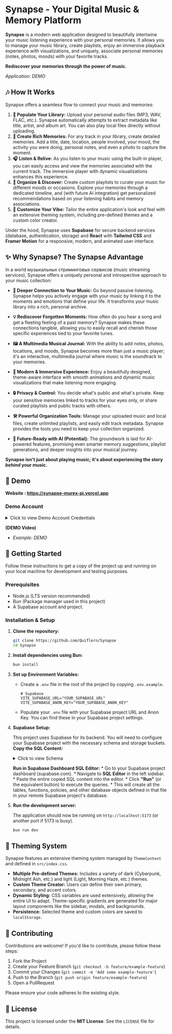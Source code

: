 # Synapse - Your Digital Music & Memory Platform

**Synapse** is a modern web application designed to beautifully intertwine your music listening experience with your personal memories. It allows you to manage your music library, create playlists, enjoy an immersive playback experience with visualizations, and uniquely, associate personal memories (notes, photos, moods) with your favorite tracks.

**Rediscover your memories through the power of music.**

   *Application: DEMO*

## 🎶 How It Works

Synapse offers a seamless flow to connect your music and memories:

1.  **🎵 Populate Your Library:** Upload your personal audio files (MP3, WAV, FLAC, etc.). Synapse automatically attempts to extract metadata like title, artist, and album art. You can also play local files directly without uploading.
2.  **🧠 Create Rich Memories:** For any track in your library, create detailed memories. Add a title, date, location, people involved, your mood, the activity you were doing, personal notes, and even a photo to capture the moment.
3.  **🎧 Listen & Relive:** As you listen to your music using the built-in player, you can easily access and view the memories associated with the current track. The immersive player with dynamic visualizations enhances this experience.
4.  **🎼 Organize & Discover:** Create custom playlists to curate your music for different moods or occasions. Explore your memories through a dedicated timeline, and (with future AI integration) get personalized recommendations based on your listening habits and memory associations.
5.  **🎨 Customize Your Vibe:** Tailor the entire application's look and feel with an extensive theming system, including pre-defined themes and a custom color creator.

Under the hood, Synapse uses **Supabase** for secure backend services (database, authentication, storage) and **React** with **Tailwind CSS** and **Framer Motion** for a responsive, modern, and animated user interface.


## ✨ Why Synapse? The Synapse Advantage

In a world музыкальных стриминговых сервисов (music streaming services), Synapse offers a uniquely personal and introspective approach to your music collection:

*   **🔗 Deeper Connection to Your Music:**
    Go beyond passive listening. Synapse helps you actively engage with your music by linking it to the moments and emotions that define your life. It transforms your music library into a rich, personal archive.

*   **💡 Rediscover Forgotten Moments:**
    How often do you hear a song and get a fleeting feeling of a past memory? Synapse makes these connections tangible, allowing you to easily recall and cherish those specific experiences tied to your favorite tunes.

*   **🖼️ A Multimedia Musical Journal:**
    With the ability to add notes, photos, locations, and moods, Synapse becomes more than just a music player; it's an interactive, multimedia journal where music is the soundtrack to your memories.

*   **🚀 Modern & Immersive Experience:**
    Enjoy a beautifully designed, theme-aware interface with smooth animations and dynamic music visualizations that make listening more engaging.

*   **🔒 Privacy & Control:**
    You decide what's public and what's private. Keep your sensitive memories linked to tracks for your eyes only, or share curated playlists and public tracks with others.

*   **🛠️ Powerful Organization Tools:**
    Manage your uploaded music and local files, create unlimited playlists, and easily edit track metadata. Synapse provides the tools you need to keep your collection organized.

*   **🔮 Future-Ready with AI (Potential):**
    The groundwork is laid for AI-powered features, promising even smarter memory suggestions, playlist generations, and deeper insights into your musical journey.

**Synapse isn't just about playing music; it's about experiencing the story *behind* your music.**


## 🧪 Demo

**Website : https://synapse-murex-pi.vercel.app**

###  Demo Account

<details>
  <summary>Click to view Demo Account Credentials</summary>
   
  *   **Email:** `quiflern@gmail.com`
  *   **Password:** `quiflern`

  **Note:** These are temporary credentials for a demo. For a live application, users should register their own accounts.
</details>


**(DEMO Video)**

*   *Example: DEMO*


## 🚀 Getting Started

Follow these instructions to get a copy of the project up and running on your local machine for development and testing purposes.

### Prerequisites

*   Node.js (LTS version recommended)
*   Bun (Package manager used in this project)
*   A Supabase account and project.

### Installation & Setup

1.  **Clone the repository:**
    ```bash
    git clone https://github.com/Quiflern/Synapse
    cd Synapse
    ```

2.  **Install dependencies using Bun:**
    ```bash
    bun install
    ```

3.  **Set up Environment Variables:**
    *   Create a `.env` file in the root of the project by copying `.env.example`.
        ```
        # Supabase
        VITE_SUPABASE_URL="YOUR_SUPABASE_URL"
        VITE_SUPABASE_ANON_KEY="YOUR_SUPABASE_ANON_KEY"
        ```
    *   Populate your `.env` file with your Supabase project URL and Anon Key. You can find these in your Supabase project settings.

4.  **Supabase Setup:**

    This project uses Supabase for its backend. You will need to configure your Supabase project with the necessary schema and storage buckets.
       **Copy the SQL Content:**
       <details>
        <summary>Click to view Schema</summary>
      

            SET statement_timeout = 0;
            SET lock_timeout = 0;
            SET idle_in_transaction_session_timeout = 0;
            SET client_encoding = 'UTF8';
            SET standard_conforming_strings = on;
            SELECT pg_catalog.set_config('search_path', '', false);
            SET check_function_bodies = false;
            SET xmloption = content;
            SET client_min_messages = warning;
            SET row_security = off;
            
            COMMENT ON SCHEMA "public" IS 'standard public schema';
            
            CREATE EXTENSION IF NOT EXISTS "pg_graphql" WITH SCHEMA "graphql";
            CREATE EXTENSION IF NOT EXISTS "pg_stat_statements" WITH SCHEMA "extensions";
            CREATE EXTENSION IF NOT EXISTS "pgcrypto" WITH SCHEMA "extensions";
            CREATE EXTENSION IF NOT EXISTS "pgjwt" WITH SCHEMA "extensions";
            CREATE EXTENSION IF NOT EXISTS "supabase_vault" WITH SCHEMA "vault";
            CREATE EXTENSION IF NOT EXISTS "uuid-ossp" WITH SCHEMA "extensions";
            
            CREATE OR REPLACE FUNCTION "public"."handle_new_user"() RETURNS "trigger"
                LANGUAGE "plpgsql" SECURITY DEFINER
                AS $$
            BEGIN
              INSERT INTO public.profiles (id, username, avatar_url)
              VALUES (
                NEW.id,
                NEW.raw_user_meta_data->>'username',
                NEW.raw_user_meta_data->>'avatar_url'
              );
              RETURN NEW;
            END;
            $$;
            
            ALTER FUNCTION "public"."handle_new_user"() OWNER TO "postgres";
            
            CREATE OR REPLACE FUNCTION "public"."increment_play_count"("track_id" "uuid") RETURNS "void"
                LANGUAGE "plpgsql" SECURITY DEFINER
                AS $$
            BEGIN
              UPDATE public.tracks
              SET play_count = play_count + 1
              WHERE id = track_id;
            END;
            $$;
            
            ALTER FUNCTION "public"."increment_play_count"("track_id" "uuid") OWNER TO "postgres";
            
            SET default_tablespace = '';
            SET default_table_access_method = "heap";
            
            CREATE TABLE IF NOT EXISTS "public"."ai_suggestions_cache" (
                "id" "uuid" DEFAULT "gen_random_uuid"() NOT NULL,
                "track_id" "uuid" NOT NULL,
                "user_id" "uuid" NOT NULL,
                "suggestions" "jsonb",
                "created_at" timestamp with time zone DEFAULT "now"() NOT NULL
            );
            
            ALTER TABLE "public"."ai_suggestions_cache" OWNER TO "postgres";
            
            CREATE TABLE IF NOT EXISTS "public"."comments" (
                "id" "uuid" DEFAULT "gen_random_uuid"() NOT NULL,
                "track_id" "uuid" NOT NULL,
                "user_id" "uuid" NOT NULL,
                "content" "text" NOT NULL,
                "created_at" timestamp with time zone DEFAULT "now"() NOT NULL,
                "updated_at" timestamp with time zone DEFAULT "now"() NOT NULL
            );
            
            ALTER TABLE "public"."comments" OWNER TO "postgres";
            
            CREATE TABLE IF NOT EXISTS "public"."favorites" (
                "id" "uuid" DEFAULT "gen_random_uuid"() NOT NULL,
                "user_id" "uuid" NOT NULL,
                "track_id" "uuid" NOT NULL,
                "created_at" timestamp with time zone DEFAULT "now"() NOT NULL
            );
            
            ALTER TABLE "public"."favorites" OWNER TO "postgres";
            
            CREATE TABLE IF NOT EXISTS "public"."memories" (
                "id" "uuid" DEFAULT "gen_random_uuid"() NOT NULL,
                "title" "text",
                "date" "text",
                "location" "text",
                "people" "text"[],
                "mood" "text",
                "activity" "text",
                "note" "text",
                "photo_url" "text",
                "track_id" "uuid" NOT NULL,
                "user_id" "uuid" NOT NULL,
                "created_at" timestamp with time zone DEFAULT "now"() NOT NULL
            );
            
            ALTER TABLE "public"."memories" OWNER TO "postgres";
            
            CREATE TABLE IF NOT EXISTS "public"."playlist_tracks" (
                "id" "uuid" DEFAULT "gen_random_uuid"() NOT NULL,
                "playlist_id" "uuid" NOT NULL,
                "track_id" "uuid" NOT NULL,
                "position" integer NOT NULL,
                "added_at" timestamp with time zone DEFAULT "now"() NOT NULL
            );
            
            ALTER TABLE "public"."playlist_tracks" OWNER TO "postgres";
            
            CREATE TABLE IF NOT EXISTS "public"."playlists" (
                "id" "uuid" DEFAULT "gen_random_uuid"() NOT NULL,
                "name" "text" NOT NULL,
                "description" "text",
                "cover_image" "text",
                "created_by" "uuid" NOT NULL,
                "created_at" timestamp with time zone DEFAULT "now"() NOT NULL,
                "updated_at" timestamp with time zone DEFAULT "now"() NOT NULL,
                "is_public" boolean DEFAULT true
            );
            
            ALTER TABLE "public"."playlists" OWNER TO "postgres";
            
            CREATE TABLE IF NOT EXISTS "public"."profiles" (
                "id" "uuid" NOT NULL,
                "username" "text",
                "full_name" "text",
                "avatar_url" "text",
                "bio" "text",
                "website" "text",
                "is_artist" boolean DEFAULT false,
                "created_at" timestamp with time zone DEFAULT "now"() NOT NULL,
                "updated_at" timestamp with time zone DEFAULT "now"() NOT NULL
            );
            
            ALTER TABLE "public"."profiles" OWNER TO "postgres";
            
            CREATE TABLE IF NOT EXISTS "public"."tracks" (
                "id" "uuid" DEFAULT "gen_random_uuid"() NOT NULL,
                "title" "text" NOT NULL,
                "artist" "text",
                "album" "text",
                "genre" "text",
                "year" "text",
                "duration" integer NOT NULL,
                "file_path" "text" NOT NULL,
                "cover_art" "text",
                "uploaded_by" "uuid" NOT NULL,
                "created_at" timestamp with time zone DEFAULT "now"() NOT NULL,
                "updated_at" timestamp with time zone DEFAULT "now"() NOT NULL,
                "play_count" integer DEFAULT 0,
                "is_public" boolean DEFAULT true
            );
            
            ALTER TABLE "public"."tracks" OWNER TO "postgres";
            
            ALTER TABLE ONLY "public"."ai_suggestions_cache"
                ADD CONSTRAINT "ai_suggestions_cache_pkey" PRIMARY KEY ("id");
            
            ALTER TABLE ONLY "public"."comments"
                ADD CONSTRAINT "comments_pkey" PRIMARY KEY ("id");
            
            ALTER TABLE ONLY "public"."favorites"
                ADD CONSTRAINT "favorites_pkey" PRIMARY KEY ("id");
            
            ALTER TABLE ONLY "public"."favorites"
                ADD CONSTRAINT "favorites_user_id_track_id_key" UNIQUE ("user_id", "track_id");
            
            ALTER TABLE ONLY "public"."memories"
                ADD CONSTRAINT "memories_pkey" PRIMARY KEY ("id");
            
            ALTER TABLE ONLY "public"."playlist_tracks"
                ADD CONSTRAINT "playlist_tracks_pkey" PRIMARY KEY ("id");
            
            ALTER TABLE ONLY "public"."playlist_tracks"
                ADD CONSTRAINT "playlist_tracks_playlist_id_track_id_key" UNIQUE ("playlist_id", "track_id");
            
            ALTER TABLE ONLY "public"."playlists"
                ADD CONSTRAINT "playlists_pkey" PRIMARY KEY ("id");
            
            ALTER TABLE ONLY "public"."profiles"
                ADD CONSTRAINT "profiles_pkey" PRIMARY KEY ("id");
            
            ALTER TABLE ONLY "public"."profiles"
                ADD CONSTRAINT "profiles_username_key" UNIQUE ("username");
            
            ALTER TABLE ONLY "public"."tracks"
                ADD CONSTRAINT "tracks_pkey" PRIMARY KEY ("id");
            
            CREATE INDEX "ai_suggestions_track_user_idx" ON "public"."ai_suggestions_cache" USING "btree" ("track_id", "user_id");
            
            ALTER TABLE ONLY "public"."ai_suggestions_cache"
                ADD CONSTRAINT "ai_suggestions_cache_track_id_fkey" FOREIGN KEY ("track_id") REFERENCES "public"."tracks"("id") ON DELETE CASCADE;
            
            ALTER TABLE ONLY "public"."ai_suggestions_cache"
                ADD CONSTRAINT "ai_suggestions_cache_user_id_fkey" FOREIGN KEY ("user_id") REFERENCES "auth"."users"("id") ON DELETE CASCADE;
            
            ALTER TABLE ONLY "public"."comments"
                ADD CONSTRAINT "comments_track_id_fkey" FOREIGN KEY ("track_id") REFERENCES "public"."tracks"("id") ON DELETE CASCADE;
            
            ALTER TABLE ONLY "public"."comments"
                ADD CONSTRAINT "comments_user_id_fkey" FOREIGN KEY ("user_id") REFERENCES "auth"."users"("id") ON DELETE CASCADE;
            
            ALTER TABLE ONLY "public"."favorites"
                ADD CONSTRAINT "favorites_track_id_fkey" FOREIGN KEY ("track_id") REFERENCES "public"."tracks"("id") ON DELETE CASCADE;
            
            ALTER TABLE ONLY "public"."favorites"
                ADD CONSTRAINT "favorites_user_id_fkey" FOREIGN KEY ("user_id") REFERENCES "auth"."users"("id") ON DELETE CASCADE;
            
            ALTER TABLE ONLY "public"."memories"
                ADD CONSTRAINT "memories_track_id_fkey" FOREIGN KEY ("track_id") REFERENCES "public"."tracks"("id") ON DELETE CASCADE;
            
            ALTER TABLE ONLY "public"."memories"
                ADD CONSTRAINT "memories_user_id_fkey" FOREIGN KEY ("user_id") REFERENCES "auth"."users"("id") ON DELETE CASCADE;
            
            ALTER TABLE ONLY "public"."playlist_tracks"
                ADD CONSTRAINT "playlist_tracks_playlist_id_fkey" FOREIGN KEY ("playlist_id") REFERENCES "public"."playlists"("id") ON DELETE CASCADE;
            
            ALTER TABLE ONLY "public"."playlist_tracks"
                ADD CONSTRAINT "playlist_tracks_track_id_fkey" FOREIGN KEY ("track_id") REFERENCES "public"."tracks"("id") ON DELETE CASCADE;
            
            ALTER TABLE ONLY "public"."playlists"
                ADD CONSTRAINT "playlists_created_by_fkey" FOREIGN KEY ("created_by") REFERENCES "auth"."users"("id");
            
            ALTER TABLE ONLY "public"."profiles"
                ADD CONSTRAINT "profiles_id_fkey" FOREIGN KEY ("id") REFERENCES "auth"."users"("id");
            
            ALTER TABLE ONLY "public"."tracks"
                ADD CONSTRAINT "tracks_uploaded_by_fkey" FOREIGN KEY ("uploaded_by") REFERENCES "auth"."users"("id");
            
            CREATE POLICY "Comments are viewable by everyone" ON "public"."comments" FOR SELECT USING (true);
            CREATE POLICY "Profiles are viewable by everyone" ON "public"."profiles" FOR SELECT USING (true);
            CREATE POLICY "Users can delete their own AI suggestions" ON "public"."ai_suggestions_cache" FOR DELETE USING (("auth"."uid"() = "user_id"));
            CREATE POLICY "Users can delete their own comments" ON "public"."comments" FOR DELETE USING (("auth"."uid"() = "user_id"));
            CREATE POLICY "Users can delete their own favorites" ON "public"."favorites" FOR DELETE USING (("auth"."uid"() = "user_id"));
            CREATE POLICY "Users can delete their own memories" ON "public"."memories" FOR DELETE USING (("auth"."uid"() = "user_id"));
            CREATE POLICY "Users can delete their own playlists" ON "public"."playlists" FOR DELETE USING (("auth"."uid"() = "created_by"));
            CREATE POLICY "Users can delete their own tracks" ON "public"."tracks" FOR DELETE USING (("auth"."uid"() = "uploaded_by"));
            
            CREATE POLICY "Users can delete tracks from their own playlists" ON "public"."playlist_tracks" FOR DELETE USING ((( SELECT "playlists"."created_by"
               FROM "public"."playlists"
              WHERE ("playlists"."id" = "playlist_tracks"."playlist_id")) = "auth"."uid"()));
            
            CREATE POLICY "Users can insert their own AI suggestions" ON "public"."ai_suggestions_cache" FOR INSERT WITH CHECK (("auth"."uid"() = "user_id"));
            CREATE POLICY "Users can insert their own comments" ON "public"."comments" FOR INSERT WITH CHECK (("auth"."uid"() = "user_id"));
            CREATE POLICY "Users can insert their own favorites" ON "public"."favorites" FOR INSERT WITH CHECK (("auth"."uid"() = "user_id"));
            CREATE POLICY "Users can insert their own memories" ON "public"."memories" FOR INSERT WITH CHECK (("auth"."uid"() = "user_id"));
            CREATE POLICY "Users can insert their own playlists" ON "public"."playlists" FOR INSERT WITH CHECK (("auth"."uid"() = "created_by"));
            CREATE POLICY "Users can insert their own tracks" ON "public"."tracks" FOR INSERT WITH CHECK (("auth"."uid"() = "uploaded_by"));
            
            CREATE POLICY "Users can insert tracks to their own playlists" ON "public"."playlist_tracks" FOR INSERT WITH CHECK ((( SELECT "playlists"."created_by"
               FROM "public"."playlists"
              WHERE ("playlists"."id" = "playlist_tracks"."playlist_id")) = "auth"."uid"()));
            
            CREATE POLICY "Users can select their own AI suggestions" ON "public"."ai_suggestions_cache" FOR SELECT USING (("auth"."uid"() = "user_id"));
            CREATE POLICY "Users can update their own AI suggestions" ON "public"."ai_suggestions_cache" FOR UPDATE USING (("auth"."uid"() = "user_id"));
            CREATE POLICY "Users can update their own comments" ON "public"."comments" FOR UPDATE USING (("auth"."uid"() = "user_id"));
            CREATE POLICY "Users can update their own memories" ON "public"."memories" FOR UPDATE USING (("auth"."uid"() = "user_id"));
            CREATE POLICY "Users can update their own playlists" ON "public"."playlists" FOR UPDATE USING (("auth"."uid"() = "created_by"));
            CREATE POLICY "Users can update their own profile" ON "public"."profiles" FOR UPDATE USING (("auth"."uid"() = "id"));
            CREATE POLICY "Users can update their own tracks" ON "public"."tracks" FOR UPDATE USING (("auth"."uid"() = "uploaded_by"));
            
            CREATE POLICY "Users can update tracks in their own playlists" ON "public"."playlist_tracks" FOR UPDATE USING ((( SELECT "playlists"."created_by"
               FROM "public"."playlists"
              WHERE ("playlists"."id" = "playlist_tracks"."playlist_id")) = "auth"."uid"()));
            
            CREATE POLICY "Users can view playlist tracks of public playlists" ON "public"."playlist_tracks" FOR SELECT USING (((( SELECT "playlists"."is_public"
               FROM "public"."playlists"
              WHERE ("playlists"."id" = "playlist_tracks"."playlist_id")) = true) OR (( SELECT "playlists"."created_by"
               FROM "public"."playlists"
              WHERE ("playlists"."id" = "playlist_tracks"."playlist_id")) = "auth"."uid"())));
            
            CREATE POLICY "Users can view public playlists" ON "public"."playlists" FOR SELECT USING ((("is_public" = true) OR ("auth"."uid"() = "created_by")));
            CREATE POLICY "Users can view public tracks" ON "public"."tracks" FOR SELECT USING ((("is_public" = true) OR ("auth"."uid"() = "uploaded_by")));
            CREATE POLICY "Users can view their own favorites" ON "public"."favorites" FOR SELECT USING (("auth"."uid"() = "user_id"));
            CREATE POLICY "Users can view their own memories" ON "public"."memories" FOR SELECT USING (("auth"."uid"() = "user_id"));
            
            ALTER TABLE "public"."ai_suggestions_cache" ENABLE ROW LEVEL SECURITY;
            ALTER TABLE "public"."comments" ENABLE ROW LEVEL SECURITY;
            ALTER TABLE "public"."favorites" ENABLE ROW LEVEL SECURITY;
            ALTER TABLE "public"."memories" ENABLE ROW LEVEL SECURITY;
            ALTER TABLE "public"."playlist_tracks" ENABLE ROW LEVEL SECURITY;
            ALTER TABLE "public"."playlists" ENABLE ROW LEVEL SECURITY;
            ALTER TABLE "public"."profiles" ENABLE ROW LEVEL SECURITY;
            ALTER TABLE "public"."tracks" ENABLE ROW LEVEL SECURITY;
            
            ALTER PUBLICATION "supabase_realtime" OWNER TO "postgres";
            
            
            GRANT USAGE ON SCHEMA "public" TO "postgres";
            GRANT USAGE ON SCHEMA "public" TO "anon";
            GRANT USAGE ON SCHEMA "public" TO "authenticated";
            GRANT USAGE ON SCHEMA "public" TO "service_role";
            
            GRANT ALL ON FUNCTION "public"."handle_new_user"() TO "anon";
            GRANT ALL ON FUNCTION "public"."handle_new_user"() TO "authenticated";
            GRANT ALL ON FUNCTION "public"."handle_new_user"() TO "service_role";
            GRANT ALL ON FUNCTION "public"."increment_play_count"("track_id" "uuid") TO "anon";
            GRANT ALL ON FUNCTION "public"."increment_play_count"("track_id" "uuid") TO "authenticated";
            GRANT ALL ON FUNCTION "public"."increment_play_count"("track_id" "uuid") TO "service_role";
            GRANT ALL ON TABLE "public"."ai_suggestions_cache" TO "anon";
            GRANT ALL ON TABLE "public"."ai_suggestions_cache" TO "authenticated";
            GRANT ALL ON TABLE "public"."ai_suggestions_cache" TO "service_role";
            GRANT ALL ON TABLE "public"."comments" TO "anon";
            GRANT ALL ON TABLE "public"."comments" TO "authenticated";
            GRANT ALL ON TABLE "public"."comments" TO "service_role";
            GRANT ALL ON TABLE "public"."favorites" TO "anon";
            GRANT ALL ON TABLE "public"."favorites" TO "authenticated";
            GRANT ALL ON TABLE "public"."favorites" TO "service_role";
            GRANT ALL ON TABLE "public"."memories" TO "anon";
            GRANT ALL ON TABLE "public"."memories" TO "authenticated";
            GRANT ALL ON TABLE "public"."memories" TO "service_role";
            GRANT ALL ON TABLE "public"."playlist_tracks" TO "anon";
            GRANT ALL ON TABLE "public"."playlist_tracks" TO "authenticated";
            GRANT ALL ON TABLE "public"."playlist_tracks" TO "service_role";
            GRANT ALL ON TABLE "public"."playlists" TO "anon";
            GRANT ALL ON TABLE "public"."playlists" TO "authenticated";
            GRANT ALL ON TABLE "public"."playlists" TO "service_role";
            GRANT ALL ON TABLE "public"."profiles" TO "anon";
            GRANT ALL ON TABLE "public"."profiles" TO "authenticated";
            GRANT ALL ON TABLE "public"."profiles" TO "service_role";
            GRANT ALL ON TABLE "public"."tracks" TO "anon";
            GRANT ALL ON TABLE "public"."tracks" TO "authenticated";
            GRANT ALL ON TABLE "public"."tracks" TO "service_role";
            
            ALTER DEFAULT PRIVILEGES FOR ROLE "postgres" IN SCHEMA "public" GRANT ALL ON SEQUENCES  TO "postgres";
            ALTER DEFAULT PRIVILEGES FOR ROLE "postgres" IN SCHEMA "public" GRANT ALL ON SEQUENCES  TO "anon";
            ALTER DEFAULT PRIVILEGES FOR ROLE "postgres" IN SCHEMA "public" GRANT ALL ON SEQUENCES  TO "authenticated";
            ALTER DEFAULT PRIVILEGES FOR ROLE "postgres" IN SCHEMA "public" GRANT ALL ON SEQUENCES  TO "service_role";
            ALTER DEFAULT PRIVILEGES FOR ROLE "postgres" IN SCHEMA "public" GRANT ALL ON FUNCTIONS  TO "postgres";
            ALTER DEFAULT PRIVILEGES FOR ROLE "postgres" IN SCHEMA "public" GRANT ALL ON FUNCTIONS  TO "anon";
            ALTER DEFAULT PRIVILEGES FOR ROLE "postgres" IN SCHEMA "public" GRANT ALL ON FUNCTIONS  TO "authenticated";
            ALTER DEFAULT PRIVILEGES FOR ROLE "postgres" IN SCHEMA "public" GRANT ALL ON FUNCTIONS  TO "service_role";
            ALTER DEFAULT PRIVILEGES FOR ROLE "postgres" IN SCHEMA "public" GRANT ALL ON TABLES  TO "postgres";
            ALTER DEFAULT PRIVILEGES FOR ROLE "postgres" IN SCHEMA "public" GRANT ALL ON TABLES  TO "anon";
            ALTER DEFAULT PRIVILEGES FOR ROLE "postgres" IN SCHEMA "public" GRANT ALL ON TABLES  TO "authenticated";
            ALTER DEFAULT PRIVILEGES FOR ROLE "postgres" IN SCHEMA "public" GRANT ALL ON TABLES  TO "service_role";
            
            RESET ALL;
      
      </details>
   
      **Run in Supabase Dashboard SQL Editor:**
        *   Go to your Supabase project dashboard (supabase.com).
        *   Navigate to **SQL Editor** in the left sidebar.
        *   Paste the entire copied SQL content into the editor.
        *   Click **"Run"** (or the equivalent button) to execute the queries.
        *   This will create all the tables, functions, policies, and other database objects defined in that file in your remote Supabase project's database.




6.  **Run the development server:**
 
	 The application should now be running on `http://localhost:5173` (or another port if 5173 is busy).

	 ```bash
	 bun run dev
	 ```

## 🎨 Theming System

Synapse features an extensive theming system managed by `ThemeContext` and defined in `src/index.css`.
*   **Multiple Pre-defined Themes:** Includes a variety of dark (Cyberpunk, Midnight Ash, etc.) and light (Light, Morning Haze, etc.) themes.
*   **Custom Theme Creator:** Users can define their own primary, secondary, and accent colors.
*   **Dynamic Styling:** CSS variables are used extensively, allowing the entire UI to adapt. Theme-specific gradients are generated for major layout components like the sidebar, modals, and backgrounds.
*   **Persistence:** Selected theme and custom colors are saved to `localStorage`.


## 🤝 Contributing

Contributions are welcome! If you'd like to contribute, please follow these steps:

1.  Fork the Project
2.  Create your Feature Branch (`git checkout -b feature/example-feature`)
3.  Commit your Changes (`git commit -m 'Add some example-feature'`)
4.  Push to the Branch (`git push origin feature/example-feature`)
5.  Open a PullRequest

Please ensure your code adheres to the existing style.


## 📄 License

This project is licensed under the **MIT License**. See the `LICENSE` file for details.
